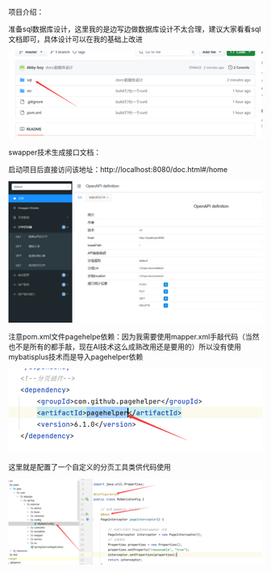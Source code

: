 项目介绍：

   准备sql数据库设计，这里我的是边写边做数据库设计不太合理，建议大家看看sql文档即可，具体设计可以在我的基础上改进

![image-20241101164305329](img\sql文档.png)

swapper技术生成接口文档：

   启动项目后直接访问该地址：http://localhost:8080/doc.html#/home

![image-20241101164534708](./img/接口文档.png)

注意pom.xml文件pagehelpe依赖：因为我需要使用mapper.xml手敲代码（当然也不是所有的都手敲，现在AI技术这么成熟改用还是要用的）所以没有使用mybatisplus技术而是导入pagehelper依赖

![image-20241101164648005](./img/pagehelpe依赖.png)

这里就是配置了一个自定义的分页工具类供代码使用

![image-20241101165118525](./img/配置分页类.png)